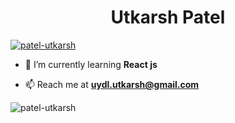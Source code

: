 
<h1 align="center">Utkarsh Patel</h1>


<p align="left"> <a href="https://github.com/ryo-ma/github-profile-trophy"><img src="https://github-profile-trophy.vercel.app/?username=patel-utkarsh" alt="patel-utkarsh" /></a> </p>


- 🌱 I’m currently learning **React js**

- 📫 Reach me at **uydl.utkarsh@gmail.com**




<p><img align="center" src="https://github-readme-stats.vercel.app/api/top-langs?username=patel-utkarsh&show_icons=true&locale=en&layout=compact" alt="patel-utkarsh" /></p>
